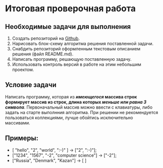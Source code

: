 # Итоговая проверочная работа #
## Необходимые задачи для выполнения ##
1. Создать репозиторий на [Github](https://github.com/ "GitHub").
2. Нарисовать блок-схему алгоритма решения поставленной задачи.
3. Снабдить репозиторий оформленным текстовым описанием решения (файл README.md).
4. Написать программу, решающую поставленную задачу.
5. Использовать контроль версий в работе на этим небольшим проектом.
## Условие задачи ##
Написать программу, которая из **_имеющегося_ массива строк формирует массив из строк, длина которых _меньше или равна 3 символа_**. Первоначальный массив можно ввести с клавиатуры, либо задать на старте выполнния алгоритма. При решении не рекомендуется пользоваться коллекциями, лучше обойтись исключительно массивами.

## Примеры: ##

+ [ "hello", "2", "world", ":-)" ] -> ["2", ":-)"];
+ ["1234", "1567", "-2", "computer science"] -> ["-2"];
+ ["Russia", "Denmark", "Kazan"] -> [ ]
